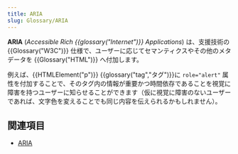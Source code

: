 ```yaml
---
title: ARIA
slug: Glossary/ARIA
---
```

**ARIA** (_Accessible Rich {{glossary("Internet")}} Applications_) は、支援技術の {{Glossary("W3C")}} 仕様で、ユーザーに応じてセマンティクスやその他のメタデータを {{Glossary("HTML")}} へ付加します。

例えば、{{HTMLElement("p")}} {{glossary("tag","タグ")}}に `role="alert"` 属性を付加することで、そのタグ内の情報が重要かつ時間依存であることを視覚に障害を持つユーザーに知らせることができます（仮に視覚に障害のないユーザーであれば、文字色を変えることでも同じ内容を伝えられるかもしれません）。

## 関連項目

- [ARIA](/ja/docs/Web/Accessibility/ARIA)
